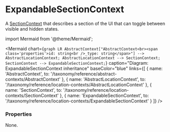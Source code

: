 # ExpandableSectionContext

A [SectionContext](/taxonomy/reference/location-contexts/SectionContext) that describes a section of the UI that can toggle between visible and hidden states.

import Mermaid from '@theme/Mermaid';

<Mermaid chart={`
	graph LR
		AbstractContext["AbstractContext<br><span class='properties'>id: string<br />_type: string</span>"] --> AbstractLocationContext;
		AbstractLocationContext --> SectionContext;
    SectionContext --> ExpandableSectionContext;
`} 
  caption="Diagram: ExpandableSectionContext inheritance" 
  baseColor="blue" 
  links={[
    { name: 'AbstractContext', to: '/taxonomy/reference/abstract-contexts/AbstractContext' },
    { name: 'AbstractLocationContext', to: '/taxonomy/reference/location-contexts/AbstractLocationContext' },
    { name: 'SectionContext', to: '/taxonomy/reference/location-contexts/SectionContext' },
    { name: 'ExpandableSectionContext', to: '/taxonomy/reference/location-contexts/ExpandableSectionContext' }
  ]}
/>

### Properties
None.